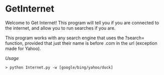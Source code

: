 # GetInternet

Welcome to Get Internet! This program will tell you if you are connected to the internet, and allow you to run searches if you are.

This program works with any search engine that uses the ?search= function, provided that just their name is before .com in the url (exception made for Yahoo).

*Usage*
```shell
> python Internet.py -w [google/bing/yahoo/duck]
```